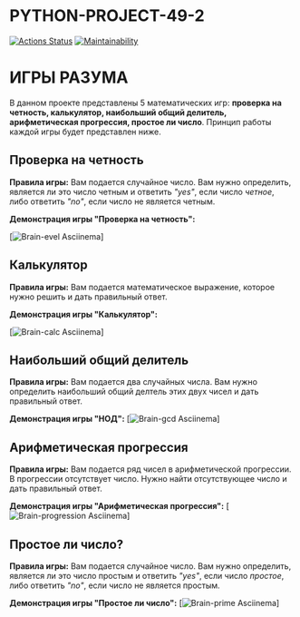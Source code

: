 # PYTHON-PROJECT-49-2
[![Actions Status](https://github.com/arslnmrzv/python-project-49/actions/workflows/hexlet-check.yml/badge.svg)](https://github.com/arslnmrzv/python-project-49/actions)
[![Maintainability](https://api.codeclimate.com/v1/badges/12b26996b19c269f70b8/maintainability)](https://codeclimate.com/github/arslnmrzv/python-project-49/maintainability)

# ИГРЫ РАЗУМА
В данном проекте представлены 5 математических игр: __проверка на четность, калькулятор, наибольший общий делитель, арифметическая прогрессия, простое ли число__. Принцип работы каждой игры будет представлен ниже.

## Проверка на четность
__Правила игры:__ Вам подается случайное число. Вам нужно определить, является ли это число четным и ответить _"yes"_, если число _четное_, либо ответить _"no"_, если число не является четным.  

__Демонстрация игры "Проверка на четность":__

[![Brain-evel Asciinema](https://asciinema.org/a/nBGZq5civtN1vQNpIcq9Dpf9P)]

## Калькулятор
__Правила игры:__ Вам подается математическое выражение, которое нужно решить и дать правильный ответ. 

__Демонстрация игры "Калькулятор":__

[![Brain-calc Asciinema](https://asciinema.org/a/kxenuNuxirNxFgyARhTp2tSEe)]

## Наибольший общий делитель
__Правила игры:__ Вам подается два случайных числа. Вам нужно определить наибольший общий делтель этих двух чисел и дать правильный ответ. 

__Демонстрация игры "НОД":__
[![Brain-gcd Asciinema](https://asciinema.org/a/fx9rMIANvomCHGtJU8dVq8Vmc)]

## Арифметическая прогрессия 
__Правила игры:__ Вам подается ряд чисел в арифметической прогрессии. В прогрессии отсутствует число. Нужно найти отсутствующее число и дать правильный ответ. 

__Демонстрация игры "Арифметическая прогрессия":__
[![Brain-progression Asciinema](https://asciinema.org/a/EDSdkBmGq1RXUtjfdV7wVRrux)]

## Простое ли число?
__Правила игры:__ Вам подается случайное число. Вам нужно определить, является ли это число простым и ответить _"yes"_, если число _простое_, либо ответить _"no"_, если число не является простым. 

__Демонстрация игры "Простое ли число":__
[![Brain-prime Asciinema](https://asciinema.org/a/rhDIRiC6bFhbfJEU8SkbuZgKt)]